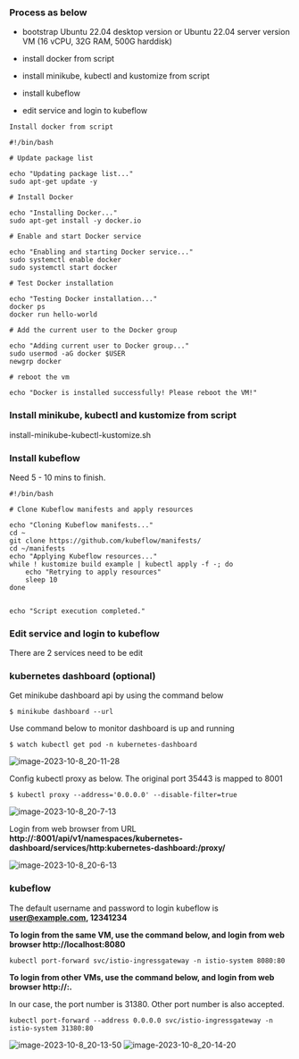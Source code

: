 ### Process as below

- bootstrap Ubuntu 22.04 desktop version or Ubuntu 22.04 server version VM (16 vCPU, 32G RAM, 500G harddisk)

- install docker from script
- install minikube, kubectl and kustomize from script
- install kubeflow
- edit service and login to kubeflow

```shell
Install docker from script

#!/bin/bash

# Update package list

echo "Updating package list..."
sudo apt-get update -y

# Install Docker

echo "Installing Docker..."
sudo apt-get install -y docker.io

# Enable and start Docker service

echo "Enabling and starting Docker service..."
sudo systemctl enable docker
sudo systemctl start docker

# Test Docker installation

echo "Testing Docker installation..."
docker ps
docker run hello-world

# Add the current user to the Docker group

echo "Adding current user to Docker group..."
sudo usermod -aG docker $USER
newgrp docker

# reboot the vm

echo "Docker is installed successfully! Please reboot the VM!"
```



### Install minikube, kubectl and kustomize from script

install-minikube-kubectl-kustomize.sh



### Install kubeflow

Need 5 - 10 mins to finish.

```shell
#!/bin/bash

# Clone Kubeflow manifests and apply resources

echo "Cloning Kubeflow manifests..."
cd ~
git clone https://github.com/kubeflow/manifests/
cd ~/manifests
echo "Applying Kubeflow resources..."
while ! kustomize build example | kubectl apply -f -; do
    echo "Retrying to apply resources"
    sleep 10
done


echo "Script execution completed."
```



### Edit service and login to kubeflow

There are 2 services need to be edit 

### kubernetes dashboard (optional)

Get minikube dashboard api by using the command below

```shell
$ minikube dashboard --url 
```

Use command below to monitor dashboard is up and running

```shell
$ watch kubectl get pod -n kubernetes-dashboard
```

![image-2023-10-8_20-11-28](https://github.com/router-gao/ai-demos/assets/144886373/e63124b6-deb8-468d-8306-3c04bd87d23b)



Config kubectl proxy as below. The original port 35443 is mapped to 8001

```shell
$ kubectl proxy --address='0.0.0.0' --disable-filter=true
```

![image-2023-10-8_20-7-13](https://github.com/router-gao/ai-demos/assets/144886373/6632d934-16a7-4926-a420-1a944b4a3466)


Login from web browser from URL **http://<vm-ip>:8001/api/v1/namespaces/kubernetes-dashboard/services/http:kubernetes-dashboard:/proxy/**



![image-2023-10-8_20-6-13](https://github.com/router-gao/ai-demos/assets/144886373/18a1bf57-97a6-4172-a141-944f403d3795)




### kubeflow

The default username and password to login kubeflow is **user@example.com, 12341234** 

**To login from the same VM, use the command below, and login from web browser http://localhost:8080**

```shell
kubectl port-forward svc/istio-ingressgateway -n istio-system 8080:80
```



**To login from other VMs, use the command below, and login from web browser http://<ubuntu-ip>:<port>.**

In our case, the port number is 31380. Other port number is also accepted.

```shell
kubectl port-forward --address 0.0.0.0 svc/istio-ingressgateway -n istio-system 31380:80
```



![image-2023-10-8_20-13-50](https://github.com/router-gao/ai-demos/assets/144886373/df2d4a03-02cf-43d0-b282-38dc01b20d4f)
![image-2023-10-8_20-14-20](https://github.com/router-gao/ai-demos/assets/144886373/5fbafb18-ff33-49f9-a6f5-96cbbf448acb)






